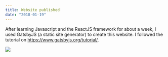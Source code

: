 ```yaml
---
title: Website published
date: "2018-01-19"
---
```


After learning Javascript and the ReactJS framework for about a week, I used GatsbyJS (a static site generator) to create this website. I followed the tutorial on https://www.gatsbyjs.org/tutorial/.

![](https://react-etc.net/files/2017-10/gatsby-logo.png)